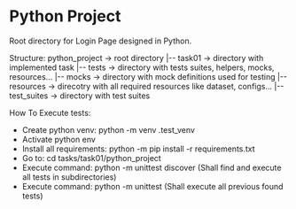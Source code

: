 # Python Project
Root directory for Login Page designed in Python.

Structure:
python_project -> root directory
|-- task01 -> directory with implemented task
|-- tests -> directory with tests suites, helpers, mocks, resources...
    |-- mocks -> directory with mock definitions used for testing
    |-- resources -> direcotry with all required resources like dataset, configs...
    |-- test_suites -> directory with test suites

How To Execute tests:
- Create python venv: python -m venv .test_venv
- Activate python env
- Install all requirements: python -m pip install -r requirements.txt
- Go to: cd tasks/task01/python_project
- Execute command: python -m unittest discover (Shall find and execute all tests in subdirectories)
- Execute command: python -m unittest (Shall execute all previous found tests)